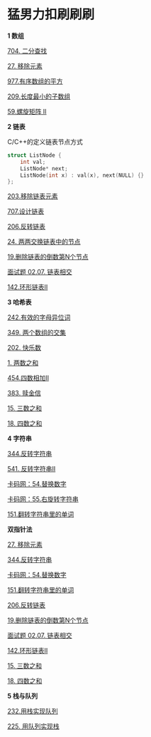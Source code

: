 # 猛男力扣刷刷刷

**1 数组**

[704. 二分查找](https://leetcode.cn/problems/binary-search/)

[27. 移除元素](https://leetcode.cn/problems/remove-element/)

[977.有序数组的平方](https://leetcode.cn/problems/squares-of-a-sorted-array/)

[209.长度最小的子数组](https://leetcode.cn/problems/minimum-size-subarray-sum/)

[59.螺旋矩阵 II](https://leetcode.cn/problems/spiral-matrix-ii/)

**2 链表**

C/C++的定义链表节点方式

```cpp
struct ListNode {
    int val;
    ListNode* next;
    ListNode(int x) : val(x), next(NULL) {}
};
```
[203.移除链表元素](https://leetcode.cn/problems/remove-linked-list-elements/) 

[707.设计链表](https://leetcode.cn/problems/design-linked-list/) 

[206.反转链表](https://leetcode.cn/problems/reverse-linked-list/) 

[24. 两两交换链表中的节点](https://leetcode.cn/problems/swap-nodes-in-pairs/) 

[19.删除链表的倒数第N个节点](https://leetcode.cn/problems/remove-nth-node-from-end-of-list/)

[面试题 02.07. 链表相交](https://leetcode.cn/problems/intersection-of-two-linked-lists-lcci/) 

[142.环形链表II](https://leetcode.cn/problems/linked-list-cycle-ii/description/) 

**3 哈希表**

[242.有效的字母异位词](https://leetcode.cn/problems/valid-anagram/) 

[349. 两个数组的交集](https://leetcode.cn/problems/intersection-of-two-arrays/) 

[202. 快乐数](https://leetcode.cn/problems/happy-number/description/)

[1. 两数之和](https://leetcode.cn/problems/two-sum/)   

[454.四数相加II](https://leetcode.cn/problems/4sum-ii/) 

[383. 赎金信](https://leetcode.cn/problems/ransom-note/) 

[15. 三数之和](https://leetcode.cn/problems/3sum/) 

[18. 四数之和](https://leetcode.cn/problems/4sum/description/) 

**4 字符串**

[344.反转字符串](https://leetcode.cn/problems/reverse-string/)

[541. 反转字符串II](https://leetcode.cn/problems/reverse-string-ii/)

[卡码网：54.替换数字](https://kamacoder.com/problempage.php?pid=1064)

[卡码网：55.右旋转字符串](https://kamacoder.com/problempage.php?pid=1065)

[151.翻转字符串里的单词](https://leetcode.cn/problems/reverse-words-in-a-string/)

**双指针法**

[27. 移除元素](https://leetcode.cn/problems/remove-element/)

[344.反转字符串](https://leetcode.cn/problems/reverse-string/)

[卡码网：54.替换数字](https://kamacoder.com/problempage.php?pid=1064)

[151.翻转字符串里的单词](https://leetcode.cn/problems/reverse-words-in-a-string/)

[206.反转链表](https://leetcode.cn/problems/reverse-linked-list/) 

[19.删除链表的倒数第N个节点](https://leetcode.cn/problems/remove-nth-node-from-end-of-list/)

[面试题 02.07. 链表相交](https://leetcode.cn/problems/intersection-of-two-linked-lists-lcci/) 

[142.环形链表II](https://leetcode.cn/problems/linked-list-cycle-ii/description/) 

[15. 三数之和](https://leetcode.cn/problems/3sum/) 

[18. 四数之和](https://leetcode.cn/problems/4sum/description/) 

**5 栈与队列**

[232.用栈实现队列](https://leetcode.cn/problems/implement-queue-using-stacks/)

[225. 用队列实现栈](https://leetcode.cn/problems/implement-stack-using-queues/)